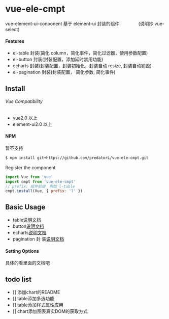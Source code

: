 # vue-ele-cmpt

vue-element-ui-conponent 基于 element-ui 封装的组件　　　　 (说明抄 vue-select)

#### Features

*   el-table 封装(简化 column，简化事件，简化过滤器，使用参数配置)
*   el-button 封装(封装配置，添加延时禁用功能)
*   echarts 封装(封装配置，封装初始化，封装自动 resize, 封装自动销毁)
*   el-pagination 封装(封装配置， 简化参数, 简化事件)

## Install

###### Vue Compatibility

*   vue2.0 以上
*   element-ui2.0 以上

#### NPM

暂不支持

```bash
$ npm install git+https://github.com/predatorL/vue-ele-cmpt.git
```

Register the component

```js
import Vue from 'vue'
import cmpt from 'vue-ele-cmpt'
// prefix: 组件前缀　例如 l-table
cmpt.install(Vue, { prefix: 'l' })
```

## Basic Usage

*   table[说明文档](https://github.com/predatorL/vue-ele-cmpt/blob/master/packages/table/README.md)
*   button[说明文档](https://github.com/predatorL/vue-ele-cmpt/blob/master/packages/button/README.md)
*   echarts[说明文档](https://github.com/predatorL/vue-ele-cmpt/blob/master/packages/echarts/README.md)
*   pagination 封
    装[说明文档](https://github.com/predatorL/vue-ele-cmpt/blob/master/packages/pagination/README.md)

#### Setting Options

具体的看里面的文档吧

## todo list
*   [] 添加chart的README
*   [] table添加多选功能
*   [] table添加样式属性应用
*   [] chart添加图表真实DOM的获取方式

